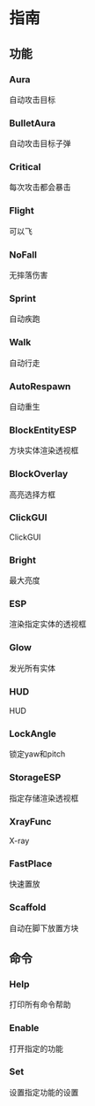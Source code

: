 # 指南

## 功能

### Aura

自动攻击目标

### BulletAura

自动攻击目标子弹

### Critical

每次攻击都会暴击

### Flight

可以飞

### NoFall

无摔落伤害

### Sprint

自动疾跑

### Walk

自动行走

### AutoRespawn

自动重生

### BlockEntityESP

方块实体渲染透视框

### BlockOverlay

高亮选择方框

### ClickGUI

ClickGUI

### Bright

最大亮度

### ESP

渲染指定实体的透视框

### Glow

发光所有实体

### HUD

HUD

### LockAngle

锁定yaw和pitch

### StorageESP

指定存储渲染透视框

### XrayFunc

X-ray

### FastPlace

快速置放

### Scaffold

自动在脚下放置方块

## 命令

### Help

打印所有命令帮助

### Enable

打开指定的功能

### Set

设置指定功能的设置




